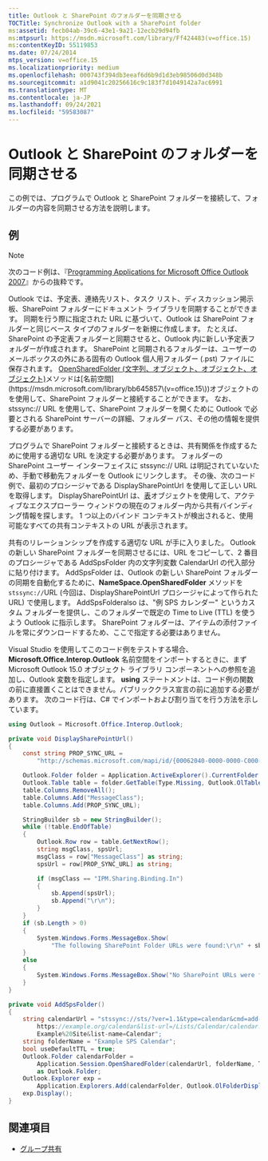 ```yaml
---
title: Outlook と SharePoint のフォルダーを同期させる
TOCTitle: Synchronize Outlook with a SharePoint folder
ms:assetid: fecb04ab-39c6-43e1-9a21-12ecb29d94fb
ms:mtpsurl: https://msdn.microsoft.com/library/Ff424483(v=office.15)
ms:contentKeyID: 55119853
ms.date: 07/24/2014
mtps_version: v=office.15
ms.localizationpriority: medium
ms.openlocfilehash: 000743f394db3eeaf6d6b9d1d3eb98506d0d348b
ms.sourcegitcommit: a1d9041c20256616c9c183f7d1049142a7ac6991
ms.translationtype: MT
ms.contentlocale: ja-JP
ms.lasthandoff: 09/24/2021
ms.locfileid: "59583087"
---
```

# <a name="synchronize-outlook-with-a-sharepoint-folder"></a>Outlook と SharePoint のフォルダーを同期させる

この例では、プログラムで Outlook と SharePoint フォルダーを接続して、フォルダーの内容を同期させる方法を説明します。

## <a name="example"></a>例

> [!NOTE] 
> 次のコード例は、『[Programming Applications for Microsoft Office Outlook 2007](https://www.amazon.com/gp/product/0735622493?ie=UTF8&tag=msmsdn-20&linkCode=as2&camp=1789&creative=9325&creativeASIN=0735622493)』からの抜粋です。

Outlook では、予定表、連絡先リスト、タスク リスト、ディスカッション掲示板、SharePoint フォルダーにドキュメント ライブラリを同期することができます。 同期を行う際に指定された URL に基づいて、Outlook は SharePoint フォルダーと同じベース タイプのフォルダーを新規に作成します。 たとえば、SharePoint の予定表フォルダーと同期させると、Outlook 内に新しい予定表フォルダーが作成されます。 SharePoint と同期されるフォルダーは、ユーザーのメールボックスの外にある固有の Outlook 個人用フォルダー (.pst) ファイルに保存されます。 [OpenSharedFolder (文字列、オブジェクト、オブジェクト、オブジェクト)](https://msdn.microsoft.com/library/bb610157\(v=office.15\))メソッドは[名前空間](https://msdn.microsoft.com/library/bb645857\(v=office.15\))オブジェクトのを使用して、SharePoint フォルダーと接続することができます。 なお、stssync:// URL を使用して、SharePoint フォルダーを開くために Outlook で必要とされる SharePoint サーバーの詳細、フォルダー パス、その他の情報を提供する必要があります。

プログラムで SharePoint フォルダーと接続するときは、共有関係を作成するために使用する適切な URL を決定する必要があります。 フォルダーの SharePoint ユーザー インターフェイスに stssync:// URL は明記されていないため、手動で移動先フォルダーを Outlook にリンクします。 その後、次のコード例で、最初のプロシージャである DisplaySharePointUrl を使用して正しい URL を取得します。 DisplaySharePointUrl は、[表](https://msdn.microsoft.com/library/bb652856\(v=office.15\))オブジェクトを使用して、アクティブなエクスプローラー ウィンドウの現在のフォルダー内から共有バインディング情報を探します。 1 つ以上のバインド コンテキストが検出されると、使用可能なすべての共有コンテキストの URL が表示されます。

共有のリレーションシップを作成する適切な URL が手に入りました。 Outlook の新しい SharePoint フォルダーを同期させるには、URL をコピーして、2 番目のプロシージャである AddSpsFolder 内の文字列変数 CalendarUrl の代入部分に貼り付けます。 AddSpsFolder は、Outlook の新しい SharePoint フォルダーの同期を自動化するために、**NameSpace.OpenSharedFolder** メソッドを `stssync://`URL (今回は、DisplaySharePointUrl プロシージャによって作られた URL) で使用します。 AddSpsFolderalso は、"例 SPS カレンダー" というカスタム フォルダーを提供し、このフォルダーで既定の Time to Live (TTL) を使うよう Outlook に指示します。 SharePoint フォルダーは、アイテムの添付ファイルを常にダウンロードするため、ここで指定する必要はありません。

Visual Studio を使用してこのコード例をテストする場合、**Microsoft.Office.Interop.Outlook** 名前空間をインポートするときに、まず Microsoft Outlook 15.0 オブジェクト ライブラリ コンポーネントへの参照を追加し、Outlook 変数を指定します。 **using** ステートメントは、コード例の関数の前に直接置くことはできません。パブリッククラス宣言の前に追加する必要があります。 次のコード行は、C\# でインポートおよび割り当てを行う方法を示しています。

```csharp
using Outlook = Microsoft.Office.Interop.Outlook;
```


```csharp
private void DisplaySharePointUrl()
{
    const string PROP_SYNC_URL = 
        "http://schemas.microsoft.com/mapi/id/{00062040-0000-0000-C000-000000000046}/8A24001E";

    Outlook.Folder folder = Application.ActiveExplorer().CurrentFolder as Outlook.Folder;
    Outlook.Table table = folder.GetTable(Type.Missing, Outlook.OlTableContents.olHiddenItems);
    table.Columns.RemoveAll();
    table.Columns.Add("MessageClass");
    table.Columns.Add(PROP_SYNC_URL);

    StringBuilder sb = new StringBuilder();
    while (!table.EndOfTable)
    {
        Outlook.Row row = table.GetNextRow();
        string msgClass, spsUrl;
        msgClass = row["MessageClass"] as string;
        spsUrl = row[PROP_SYNC_URL] as string;

        if (msgClass == "IPM.Sharing.Binding.In")
        {
            sb.Append(spsUrl);
            sb.Append("\r\n");
        }
    }
    if (sb.Length > 0)
    {
        System.Windows.Forms.MessageBox.Show(
            "The following SharePoint Folder URLs were found:\r\n" + sb.ToString());
    }
    else
    {
        System.Windows.Forms.MessageBox.Show("No SharePoint URLs were found in this folder.");
    }
}

private void AddSpsFolder()
{
    string calendarUrl = "stssync://sts/?ver=1.1&type=calendar&cmd=add-folder&base-url=
        https://example.org/calendar&list-url=/Lists/Calendar/calendar.aspx&guid=&site-name=
        Example%20Site&list-name=Calendar";
    string folderName = "Example SPS Calendar";
    bool useDefaultTTL = true;
    Outlook.Folder calendarFolder =
        Application.Session.OpenSharedFolder(calendarUrl, folderName, Type.Missing, useDefaultTTL) 
        as Outlook.Folder;
    Outlook.Explorer exp =
        Application.Explorers.Add(calendarFolder, Outlook.OlFolderDisplayMode.olFolderDisplayNormal);
    exp.Display();
}
```

## <a name="see-also"></a>関連項目

- [グループ共有](group-sharing.md)

